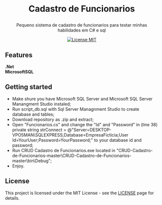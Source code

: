 <h1 align="center">
<br>

Cadastro de Funcionarios
</h1>

<p align="center">Pequeno sistema de cadastro de funcionarios para testar minhas habilidades em C# e sql</p>

<p align="center">
  <a href="https://opensource.org/licenses/MIT">
    <img src="https://img.shields.io/badge/License-MIT-blue.svg" alt="License MIT">
  </a>
</p>

## Features

**.Net**<br>
**MicrosoftSQL** 

## Getting started

- Make shure you have Microsoft SQL Server and Microsoft SQL Server Manangment Studio instaled;
- Run script_db.sql with Sql Server Managnment Studio to create database and tables;
- Download repository as .zip and extract;
- Open "Funcionarios.cs" and change the "Id" and "Password" in (line 38) private string strConnect = @"Server=DESKTOP-VPO5MAN\SQLEXPRESS;Database=EmpresaFicticia;User Id=YourUser;Password=YourPassword;" to your database id and password;
- Run CRUD Cadastro de Funcionarios.exe located in "CRUD-Cadastro-de-Funcionarios-master\CRUD-Cadastro-de-Funcionarios-master\bin\Debug";
- Enjoy.

## License

This project is licensed under the MIT License - see the [LICENSE](https://opensource.org/licenses/MIT) page for details.

